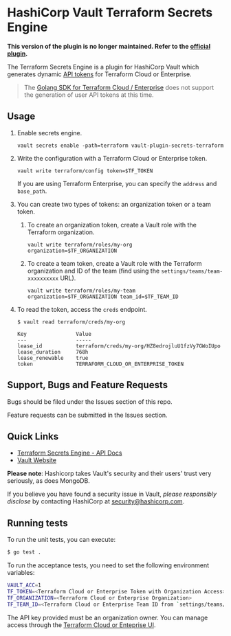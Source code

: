 # HashiCorp Vault Terraform Secrets Engine

**This version of the plugin is no longer maintained. Refer to the [official plugin](https://github.com/hashicorp/vault-plugin-secrets-terraform).**

The Terraform Secrets Engine is a plugin for HashiCorp Vault which generates
dynamic [API tokens](https://www.terraform.io/docs/cloud/users-teams-organizations/api-tokens.html)
for Terraform Cloud or Enterprise.

> The [Golang SDK for Terraform Cloud / Enterprise](https://github.com/hashicorp/go-tfe)
> does not support the generation
> of user API tokens at this time.

## Usage

1. Enable secrets engine.
   ```shell
   vault secrets enable -path=terraform vault-plugin-secrets-terraform
   ```

1. Write the configuration with a Terraform Cloud or Enterprise token.
   ```shell
   vault write terraform/config token=$TF_TOKEN
   ```
   If you are using Terraform Enterprise, you can specify the `address` and `base_path`.

1. You can create two types of tokens: an organization token or a team token.

   1. To create an organization token, create a Vault role with the Terraform organization.
      ```shell
      vault write terraform/roles/my-org organization=$TF_ORGANIZATION
      ```

   1. To create a team token, create a Vault role with the Terraform organization and
      ID of the team (find using the `settings/teams/team-xxxxxxxxxx` URL).
      ```shell
      vault write terraform/roles/my-team organization=$TF_ORGANIZATION team_id=$TF_TEAM_ID
      ```

1. To read the token, access the `creds` endpoint.
   ```shell
   $ vault read terraform/creds/my-org

   Key                Value
   ---                -----
   lease_id           terraform/creds/my-org/HZ8edrojluU1fzVy7GWoIUpo
   lease_duration     768h
   lease_renewable    true
   token              TERRAFORM_CLOUD_OR_ENTERPRISE_TOKEN
   ```

## Support, Bugs and Feature Requests

Bugs should be filed under the Issues section of this repo.

Feature requests can be submitted in the Issues section.

## Quick Links
- [Terraform Secrets Engine - API Docs](https://www.terraform.io/docs/cloud/users-teams-organizations/api-tokens.html)
- [Vault Website](https://www.vaultproject.io)

**Please note**: Hashicorp takes Vault's security and their users' trust very seriously, as does MongoDB.

If you believe you have found a security issue in Vault, _please responsibly disclose_ by
contacting HashiCorp at [security@hashicorp.com](mailto:security@hashicorp.com).

## Running tests

To run the unit tests, you can execute:

```bash
$ go test .
```

To run the acceptance tests, you need to set the following environment variables:

```bash
VAULT_ACC=1
TF_TOKEN=<Terraform Cloud or Enterprise Token with Organization Access>
TF_ORGANIZATION=<Terraform Cloud or Enterprise Organization>
TF_TEAM_ID=<Terraform Cloud or Enterprise Team ID from `settings/teams/team-xxxxxxxxxxxx`>
```

The API key provided must be an organization owner. You can manage access through the
[Terraform Cloud or Enteprise UI](https://www.terraform.io/docs/cloud/users-teams-organizations/teams.html#the-owners-team).
